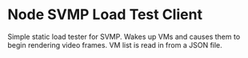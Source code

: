# Node SVMP Load Test Client

Simple static load tester for SVMP. Wakes up VMs and causes them to begin rendering video frames. VM list is read in from a JSON file.